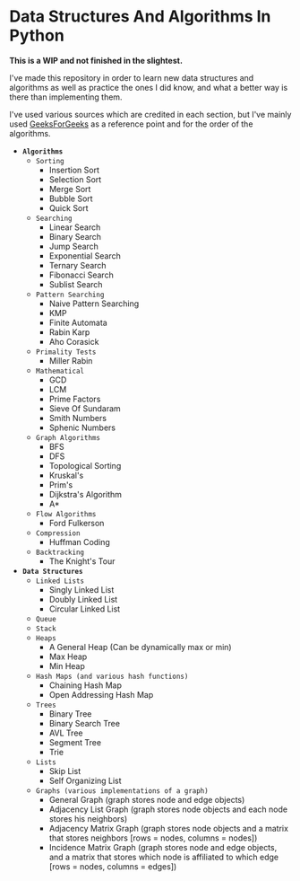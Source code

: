 # Data Structures And Algorithms In Python

**This is a WIP and not finished in the slightest.**

I've made this repository in order to learn new data structures and algorithms as well as practice the ones I did know, and what a better way is there than implementing them.

I've used various sources which are credited in each section, but I've mainly used [GeeksForGeeks](https://www.geeksforgeeks.org/) as a reference point and for the order of the algorithms.

* **`Algorithms`**
  * `Sorting`
    * Insertion Sort
    * Selection Sort
    * Merge Sort
    * Bubble Sort
    * Quick Sort
  * `Searching`
    * Linear Search
    * Binary Search
    * Jump Search
    * Exponential Search
    * Ternary Search
    * Fibonacci Search
    * Sublist Search
  * `Pattern Searching`
    * Naive Pattern Searching
    * KMP
    * Finite Automata
    * Rabin Karp
    * Aho Corasick
  * `Primality Tests`
    * Miller Rabin
  * `Mathematical`
    * GCD
    * LCM
    * Prime Factors
    * Sieve Of Sundaram
    * Smith Numbers
    * Sphenic Numbers
  * `Graph Algorithms`
    * BFS
    * DFS
    * Topological Sorting
    * Kruskal's
    * Prim's
    * Dijkstra's Algorithm
    * A*
  * `Flow Algorithms`
    * Ford Fulkerson
  * `Compression`
    * Huffman Coding
  * `Backtracking`
    * The Knight's Tour
* **`Data Structures`**
  * `Linked Lists`
    * Singly Linked List
    * Doubly Linked List
    * Circular Linked List
  * `Queue`
  * `Stack`
  * `Heaps`
    * A General Heap (Can be dynamically max or min)
    * Max Heap
    * Min Heap
  * `Hash Maps (and various hash functions)`
    * Chaining Hash Map
    * Open Addressing Hash Map
  * `Trees`
    * Binary Tree
    * Binary Search Tree
    * AVL Tree
    * Segment Tree
    * Trie
  * `Lists`
    * Skip List
    * Self Organizing List
  * `Graphs (various implementations of a graph)`
    * General Graph (graph stores node and edge objects)
    * Adjacency List Graph (graph stores node objects and each node stores his neighbors)
    * Adjacency Matrix Graph (graph stores node objects and a matrix that stores neighbors [rows = nodes, columns = nodes])
    * Incidence Matrix Graph (graph stores node and edge objects, and a matrix that stores which node is affiliated to which edge [rows = nodes, columns = edges])
